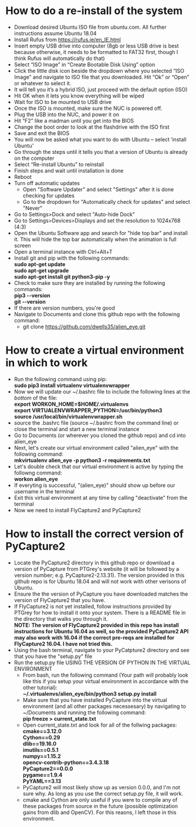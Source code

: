# How to do a re-install of the system
* Download desired Ubuntu ISO file from ubuntu.com. All further instructions assume Ubuntu 18.04
* Install Rufus from https://rufus.ie/en_IE.html
* Insert empty USB drive into computer (8gb or less USB drive is best because otherwise, it needs to be formatted to FAT32 first, though I think Rufus will automatically do that)
* Select “ISO Image” in “Create Bootable Disk Using” option
* Click the little disk icon beside the dropdown where you selected “ISO Image” and navigate to ISO file that you downloaded. Hit “Ok” or “Open” or whatever to select it. 
* It will tell you it’s a hybrid ISO, just proceed with the default option (ISO)
* Hit OK when it lets you know everything will be wiped
* Wait for ISO to be mounted to USB drive
* Once the ISO is mounted, make sure the NUC is powered off. 
* Plug the USB into the NUC, and power it on
* Hit “F2” like a madman until you get into the BIOS
* Change the boot order to look at the flashdrive with the ISO first
* Save and exit the BIOS
* You will now be asked what you want to do with Ubuntu – select ‘install Ubuntu’
* Go through the steps until it tells you that a version of Ubuntu is already on the computer
* Select “Re-install Ubuntu” to reinstall
* Finish steps and wait until installation is done
* Reboot
* Turn off automatic updates
  * Open "Software Updater" and select "Settings" after it is done checking for updates
  * Go to the dropdown for "Automatically check for updates" and select "Never"
* Go to Settings>Dock and select "Auto-hide Dock"
* Go to Settings>Devices>Displays and set the resolution to 1024x768 (4:3)
* Open the Ubuntu Software app and search for "hide top bar" and install it. This will hide the top bar automatically when the animation is full screen
* Open a terminal instance with Ctrl+Alt+T
* Install git and pip with the following commands:  
**sudo apt-get update**  
**sudo apt-get upgrade**  
**sudo apt-get install git python3-pip -y**
* Check to make sure they are installed by running the following commands:  
**pip3 --version**  
**git --version**
* If there are version numbers, you're good
* Navigate to Documents and clone this github repo with the following command:
  * git clone https://github.com/dwells35/alien_eye.git

# How to create a virtual environment in which to work
* Run the following command using pip:  
**sudo pip3 install virtualenv virtualenvwrapper**
* Now we will update our ~/.bashrc file to include the following lines at the _bottom_ of the file:  
**export WORKON_HOME=$HOME/.virtualenvs**  
**export VIRTUALENVWRAPPER_PYTHON=/usr/bin/python3**  
**source /usr/local/bin/virtualenvwrapper.sh**  
* source the .bashrc file (source ~/.bashrc from the command line) or close the terminal and start a new terminal instance
* Go to Documents (or wherever you cloned the github repo) and cd into alien_eye
* Next, let's create our virtual environment called "alien_eye" with the following command:  
**mkvirtualenv alien_eye -p python3 -r requirements.txt**
* Let's double check that our virtual environment is active by typing the followng command:  
**workon alien_eye**
* If everyting is successful, "(alien_eye)" should show up before our username in the terminal
* Exit this virtual environment at any time by calling "deactivate" from the terminal
* Now we need to install FlyCapture2 and PyCapture2

# How to install the correct version of PyCapture2

* Locate the PyCapture2 directory in this github repo or download a version of PyCapture from PTGrey's website (it will be followed by a version number; e.g. PyCapture2-2.13.31). The version provided in this github repo is for Ubuntu 18.04 and will not work with other verisons of Ubuntu.
* Ensure the the version of PyCapture you have downloaded matches the version of FlyCapture2 that you have.
* If FlyCapture2 is not yet installed, follow instructions provided by PTGrey for how to install it onto your system. There is a README file in the directory that walks you through it.  
**NOTE: The version of FlyCapture2 provided in this repo has install instructions for Ubuntu 16.04 as well, so the provided PyCapture2 API may also work with 16.04 if the correct pre-reqs are installed for FlyCapture2 16.04. I have not tried this.**
* Using the bash terminal, navigate to your PyCatpture2 directory and see that you have the "setup.py" file
* Run the setup.py file USING THE VERSION OF PYTHON IN THE VIRTUAL ENVIRONMENT
  * From bash, run the following command (Your path will probably look like this if you setup your virtual environment in accordance with the other tutorial):  
**~/.virtualenvs/alien_eye/bin/python3 setup.py install**
  * Make sure that you have installed PyCapture into the virtual environment (and all other packages necessesary) by navigating to ~/Documents and running the following command:  
  **pip freeze > current_state.txt**
  * Open current_state.txt and look for all of the follwing packages:  
  **cmake==3.12.0  
  Cython==0.29  
  dlib==19.16.0  
  imutils==0.5.1  
  numpy==1.15.2  
  opencv-contrib-python==3.4.3.18  
  PyCapture2==0.0.0  
  pygame==1.9.4  
  PyYAML==3.13**  
  * PyCapture2 will most likely show up as version 0.0.0, and I'm not sure why. As long as you use the correct setup.py file, it will work.
  * cmake and Cython are only useful if you were to compile any of these packages from source in the future (possible optimization gains from dlib and OpenCV). For this reaons, I left those in this environment.
 
